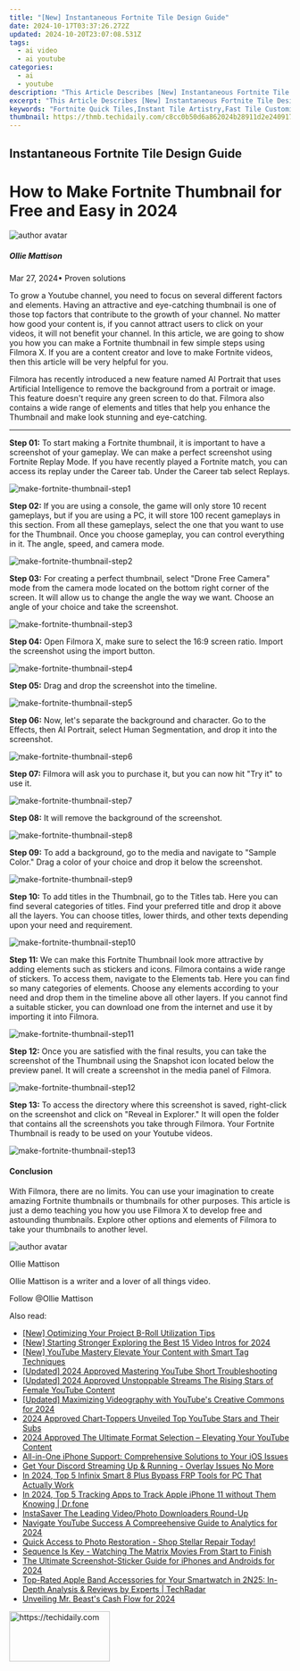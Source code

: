 ```yaml
---
title: "[New] Instantaneous Fortnite Tile Design Guide"
date: 2024-10-17T03:37:26.272Z
updated: 2024-10-20T23:07:08.531Z
tags:
  - ai video
  - ai youtube
categories:
  - ai
  - youtube
description: "This Article Describes [New] Instantaneous Fortnite Tile Design Guide"
excerpt: "This Article Describes [New] Instantaneous Fortnite Tile Design Guide"
keywords: "Fortnite Quick Tiles,Instant Tile Artistry,Fast Tile Customization,Fortnite Decorate Now,Immediate Design Guide,Speed Tile Edits,Rapid Fortnite Style"
thumbnail: https://thmb.techidaily.com/c8cc0b50d6a862024b28911d2e2409173d05c3a9fcb60009ede2fce73e839885.jpg
---
```


## Instantaneous Fortnite Tile Design Guide

# How to Make Fortnite Thumbnail for Free and Easy in 2024

![author avatar](https://images.wondershare.com/filmora/article-images/ollie-mattison.jpg)

##### Ollie Mattison

 Mar 27, 2024• Proven solutions

To grow a Youtube channel, you need to focus on several different factors and elements. Having an attractive and eye-catching thumbnail is one of those top factors that contribute to the growth of your channel. No matter how good your content is, if you cannot attract users to click on your videos, it will not benefit your channel. In this article, we are going to show you how you can make a Fortnite thumbnail in few simple steps using Filmora X. If you are a content creator and love to make Fortnite videos, then this article will be very helpful for you.

Filmora has recently introduced a new feature named AI Portrait that uses Artificial Intelligence to remove the background from a portrait or image. This feature doesn't require any green screen to do that. Filmora also contains a wide range of elements and titles that help you enhance the Thumbnail and make look stunning and eye-catching.

---

**Step 01:** To start making a Fortnite thumbnail, it is important to have a screenshot of your gameplay. We can make a perfect screenshot using Fortnite Replay Mode. If you have recently played a Fortnite match, you can access its replay under the Career tab. Under the Career tab select Replays.

![make-fortnite-thumbnail-step1](https://images.wondershare.com/filmora/article-images/make-fortnite-thumbnail-step1.jpg)

**Step 02:** If you are using a console, the game will only store 10 recent gameplays, but if you are using a PC, it will store 100 recent gameplays in this section. From all these gameplays, select the one that you want to use for the Thumbnail. Once you choose gameplay, you can control everything in it. The angle, speed, and camera mode.

![make-fortnite-thumbnail-step2](https://images.wondershare.com/filmora/article-images/make-fortnite-thumbnail-step2.jpg)

**Step 03:** For creating a perfect thumbnail, select "Drone Free Camera" mode from the camera mode located on the bottom right corner of the screen. It will allow us to change the angle the way we want. Choose an angle of your choice and take the screenshot.

![make-fortnite-thumbnail-step3](https://images.wondershare.com/filmora/article-images/make-fortnite-thumbnail-step3.jpg)

**Step 04:** Open Filmora X, make sure to select the 16:9 screen ratio. Import the screenshot using the import button.

![make-fortnite-thumbnail-step4](https://images.wondershare.com/filmora/article-images/make-fortnite-thumbnail-step4.jpg)

**Step 05:** Drag and drop the screenshot into the timeline.

![make-fortnite-thumbnail-step5](https://images.wondershare.com/filmora/article-images/make-fortnite-thumbnail-step5.jpg)

**Step 06:** Now, let's separate the background and character. Go to the Effects, then AI Portrait, select Human Segmentation, and drop it into the screenshot.

![make-fortnite-thumbnail-step6](https://images.wondershare.com/filmora/article-images/make-fortnite-thumbnail-step6.jpg)

**Step 07:** Filmora will ask you to purchase it, but you can now hit "Try it" to use it.

![make-fortnite-thumbnail-step7](https://images.wondershare.com/filmora/article-images/make-fortnite-thumbnail-step7.jpg)

**Step 08:** It will remove the background of the screenshot.

![make-fortnite-thumbnail-step8](https://images.wondershare.com/filmora/article-images/make-fortnite-thumbnail-step8.jpg)

**Step 09:** To add a background, go to the media and navigate to "Sample Color." Drag a color of your choice and drop it below the screenshot.

![make-fortnite-thumbnail-step9](https://images.wondershare.com/filmora/article-images/make-fortnite-thumbnail-step9.jpg)

**Step 10:** To add titles in the Thumbnail, go to the Titles tab. Here you can find several categories of titles. Find your preferred title and drop it above all the layers. You can choose titles, lower thirds, and other texts depending upon your need and requirement.

![make-fortnite-thumbnail-step10](https://images.wondershare.com/filmora/article-images/make-fortnite-thumbnail-step10.jpg)

**Step 11:** We can make this Fortnite Thumbnail look more attractive by adding elements such as stickers and icons. Filmora contains a wide range of stickers. To access them, navigate to the Elements tab. Here you can find so many categories of elements. Choose any elements according to your need and drop them in the timeline above all other layers. If you cannot find a suitable sticker, you can download one from the internet and use it by importing it into Filmora.

![make-fortnite-thumbnail-step11](https://images.wondershare.com/filmora/article-images/make-fortnite-thumbnail-step11.jpg)

**Step 12:** Once you are satisfied with the final results, you can take the screenshot of the Thumbnail using the Snapshot icon located below the preview panel. It will create a screenshot in the media panel of Filmora.

![make-fortnite-thumbnail-step12](https://images.wondershare.com/filmora/article-images/make-fortnite-thumbnail-step12.jpg)

**Step 13:** To access the directory where this screenshot is saved, right-click on the screenshot and click on "Reveal in Explorer." It will open the folder that contains all the screenshots you take through Filmora. Your Fortnite Thumbnail is ready to be used on your Youtube videos.

![make-fortnite-thumbnail-step13](https://images.wondershare.com/filmora/article-images/make-fortnite-thumbnail-step13.jpg)

#### Conclusion

With Filmora, there are no limits. You can use your imagination to create amazing Fortnite thumbnails or thumbnails for other purposes. This article is just a demo teaching you how you use Filmora X to develop free and astounding thumbnails. Explore other options and elements of Filmora to take your thumbnails to another level.

 ![author avatar](https://images.wondershare.com/filmora/article-images/ollie-mattison.jpg)

Ollie Mattison

Ollie Mattison is a writer and a lover of all things video.

Follow @Ollie Mattison

<ins class="adsbygoogle"
     style="display:block"
     data-ad-format="autorelaxed"
     data-ad-client="ca-pub-7571918770474297"
     data-ad-slot="1223367746"></ins>

<ins class="adsbygoogle"
     style="display:block"
     data-ad-client="ca-pub-7571918770474297"
     data-ad-slot="8358498916"
     data-ad-format="auto"
     data-full-width-responsive="true"></ins>

<span class="atpl-alsoreadstyle">Also read:</span>
<div><ul>
<li><a href="https://extra-skills.techidaily.com/new-optimizing-your-project-b-roll-utilization-tips/"><u>[New] Optimizing Your Project B-Roll Utilization Tips</u></a></li>
<li><a href="https://youtube-data.techidaily.com/tarting-stronger-exploring-the-best-15-video-intros-for-2024/"><u>[New] Starting Stronger Exploring the Best 15 Video Intros for 2024</u></a></li>
<li><a href="https://youtube-data.techidaily.com/outube-mastery-elevate-your-content-with-smart-tag-techniques/"><u>[New] YouTube Mastery Elevate Your Content with Smart Tag Techniques</u></a></li>
<li><a href="https://youtube-data.techidaily.com/ed-2024-approved-mastering-youtube-short-troubleshooting/"><u>[Updated] 2024 Approved Mastering YouTube Short Troubleshooting</u></a></li>
<li><a href="https://youtube-data.techidaily.com/ed-2024-approved-unstoppable-streams-the-rising-stars-of-female-youtube-content/"><u>[Updated] 2024 Approved Unstoppable Streams The Rising Stars of Female YouTube Content</u></a></li>
<li><a href="https://youtube-data.techidaily.com/ed-maximizing-videography-with-youtubes-creative-commons-for-2024/"><u>[Updated] Maximizing Videography with YouTube's Creative Commons for 2024</u></a></li>
<li><a href="https://youtube-data.techidaily.com/approved-chart-toppers-unveiled-top-youtube-stars-and-their-subs/"><u>2024 Approved Chart-Toppers Unveiled Top YouTube Stars and Their Subs</u></a></li>
<li><a href="https://youtube-data.techidaily.com/approved-the-ultimate-format-selection-elevating-your-youtube-content/"><u>2024 Approved The Ultimate Format Selection – Elevating Your YouTube Content</u></a></li>
<li><a href="https://data-safeguard.techidaily.com/all-in-one-iphone-support-comprehensive-solutions-to-your-ios-issues/"><u>All-in-One iPhone Support: Comprehensive Solutions to Your iOS Issues</u></a></li>
<li><a href="https://win-blog.techidaily.com/1723005129001-get-your-discord-streaming-up-and-running-overlay-issues-no-more/"><u>Get Your Discord Streaming Up & Running - Overlay Issues No More</u></a></li>
<li><a href="https://bypass-frp.techidaily.com/in-2024-top-5-infinix-smart-8-plus-bypass-frp-tools-for-pc-that-actually-work-by-drfone-android/"><u>In 2024, Top 5 Infinix Smart 8 Plus Bypass FRP Tools for PC That Actually Work</u></a></li>
<li><a href="https://ios-location-track.techidaily.com/in-2024-top-5-tracking-apps-to-track-apple-iphone-11-without-them-knowing-drfone-by-drfone-virtual-ios/"><u>In 2024, Top 5 Tracking Apps to Track Apple iPhone 11 without Them Knowing | Dr.fone</u></a></li>
<li><a href="https://instagram-videos.techidaily.com/instasaver-the-leading-videophoto-downloaders-round-up/"><u>InstaSaver The Leading Video/Photo Downloaders Round-Up</u></a></li>
<li><a href="https://youtube-data.techidaily.com/ate-youtube-success-a-compreehensive-guide-to-analytics-for-2024/"><u>Navigate YouTube Success A Compreehensive Guide to Analytics for 2024</u></a></li>
<li><a href="https://data-safeguard.techidaily.com/1721268001067-quick-access-to-photo-restoration-shop-stellar-repair-today/"><u>Quick Access to Photo Restoration - Shop Stellar Repair Today!</u></a></li>
<li><a href="https://technical-tips.techidaily.com/sequence-is-key-watching-the-matrix-movies-from-start-to-finish/"><u>Sequence Is Key - Watching The Matrix Movies From Start to Finish</u></a></li>
<li><a href="https://article-tips.techidaily.com/the-ultimate-screenshot-sticker-guide-for-iphones-and-androids-for-2024/"><u>The Ultimate Screenshot-Sticker Guide for iPhones and Androids for 2024</u></a></li>
<li><a href="https://tech-renaissance.techidaily.com/top-rated-apple-band-accessories-for-your-smartwatch-in-2n25-in-depth-analysis-and-reviews-by-experts-techradar/"><u>Top-Rated Apple Band Accessories for Your Smartwatch in 2N25: In-Depth Analysis & Reviews by Experts | TechRadar</u></a></li>
<li><a href="https://youtube-data.techidaily.com/ling-mr-beasts-cash-flow-for-2024/"><u>Unveiling Mr. Beast's Cash Flow for 2024</u></a></li>
</ul></div>

<!-- affiliate ads begin -->
<a href="https://aligracehair.sjv.io/c/5597632/2135353/19272" target="_top" id="2135353">
  <img src="//a.impactradius-go.com/display-ad/19272-2135353" border="0" alt="https://techidaily.com" width="180" height="90"/>
</a>
<img height="0" width="0" src="https://aligracehair.sjv.io/i/5597632/2135353/19272" style="position:absolute;visibility:hidden;" border="0" />
<!-- affiliate ads end -->

